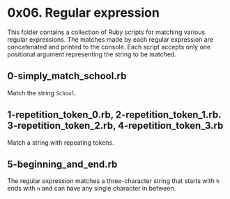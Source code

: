 # 0x06. Regular expression
This folder contains a collection of Ruby scripts for matching various regular expressions. The matches made by each regular expression are concatenated and printed to the console. Each script accepts only one positional argument representing the string to be matched. 

## 0-simply_match_school.rb
Match the string `School`.

## 1-repetition_token_0.rb, 2-repetition_token_1.rb. 3-repetition_token_2.rb, 4-repetition_token_3.rb
Match a string with repeating tokens.

## 5-beginning_and_end.rb
The regular expression matches a three-character string that starts with `h` ends with `n` and can have any single character in between.
